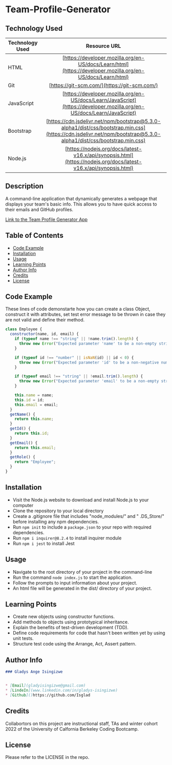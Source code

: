 # Team-Profile-Generator

## Technology Used

| Technology Used         | Resource URL           | 
| ------------- |:-------------:| 
| HTML | [https://developer.mozilla.org/en-US/docs/Learn/html](https://developer.mozilla.org/en-US/docs/Learn/html)     |   
| Git | [https://git-scm.com/](https://git-scm.com/)     |   
| JavaScript   | [https://developer.mozilla.org/en-US/docs/Learn/JavaScript](https://developer.mozilla.org/en-US/docs/Learn/JavaScript)      |
| Bootstrap   | [https://cdn.jsdelivr.net/npm/bootstrap@5.3.0-alpha1/dist/css/bootstrap.min.css](https://cdn.jsdelivr.net/npm/bootstrap@5.3.0-alpha1/dist/css/bootstrap.min.css)   |
| Node.js  | [https://nodejs.org/docs/latest-v16.x/api/synopsis.html](https://nodejs.org/docs/latest-v16.x/api/synopsis.html)


## Description

A command-line application that dynamically generates a webpage that displays your team's basic info. This allows you to have quick access to their emails and GitHub profiles.

[Link to the Team Profile Generator App](https://drive.google.com/file/d/1o8DW08dcgdXiYQkyMigLCLOJ2nNedW4v/view)


## Table of Contents

- [Code Example](#code-example)
- [Installation](#installation)
- [Usage](#usage)
- [Learning Points](#learning-points)
- [Author Info](#author-info)
- [Credits](#credits)
- [License](#license)


## Code Example

These lines of code demonstarte how you can create a class Object, construct it with attributes, set test error message to be thrown in case they are not valid and define their method.
```js
class Employee {
  constructor(name, id, email) {
    if (typeof name !== "string" || !name.trim().length) {
      throw new Error("Expected parameter 'name' to be a non-empty string");
    }

    if (typeof id !== "number" || isNaN(id) || id < 0) {
      throw new Error("Expected parameter 'id' to be a non-negative number");
    }

    if (typeof email !== "string" || !email.trim().length) {
      throw new Error("Expected parameter 'email' to be a non-empty string");
    }

    this.name = name;
    this.id = id;
    this.email = email;
  }
  getName() {
    return this.name;
  }
  getId() {
    return this.id;
  }
  getEmail() {
    return this.email;
  }
  getRole() {
    return "Employee";
  }
}
```

## Installation

- Visit the Node.js website to download and install Node.js to your computer
- Clone the repository to your local directory
- Create a .gitignore file that includes "node_modules/"  and  " .DS_Store/" before installing any npm dependencies.
- Run `npm init` to include a `package.json` to your repo with required dependencies.
- Run `npm i inquirer@8.2.4` to install inquirer module
- Run `npm i jest` to install Jest

## Usage

- Navigate to the root directory of your project in the command-line
- Run the command `node index.js` to start the application.
- Follow the prompts to input information about your project.
- An html file will be generated in the dist/ directory of your project.

## Learning Points

- Create new objects using constructor functions.
- Add methods to objects using prototypical inheritance.
- Explain the benefits of test-driven development (TDD).
- Define code requirements for code that hasn't been written yet by using unit tests.
- Structure test code using the Arrange, Act, Assert pattern.

## Author Info 

```md
### Gladys Ange Isingizwe 


* [Email](gladyisingizwe@gmail.com)
* [LindeIn](www.linkedin.com/in/gladys-isingizwe)
* [Github]()https://github.com/Isglad
```

## Credits

Collabortors on this project are instructional staff, TAs and winter cohort 2022 of the University of Calfornia Berkeley Coding Bootcamp.

## License

Please refer to the LICENSE in the repo.